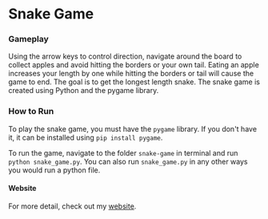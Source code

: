 # Snake Game

### Gameplay
Using the arrow keys to control direction, navigate around the board to collect apples and avoid hitting the borders or your own tail. Eating an apple increases your length by one while hitting the borders or tail will cause the game to end. The goal is to get the longest length snake. The snake game is created using Python and the pygame library.

### How to Run
To play the snake game, you must have the `pygame` library. If you don't have it, it can be installed using `pip install pygame`.

To run the game, navigate to the folder `snake-game` in terminal and run `python snake_game.py`. You can also run `snake_game.py` in any other ways you would run a python file.

#### Website

For more detail, check out my [website](https://lila-smith.github.io/snake-game-reinforcement-learning/).

